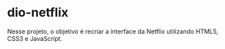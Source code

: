 # dio-netflix
 Nesse projeto, o objetivo é recriar a interface da Netflix utilizando HTML5, CSS3 e JavaScript.
